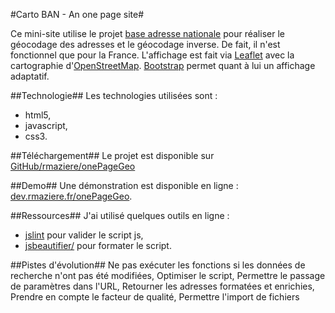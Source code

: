 #Carto BAN - An one page site#

Ce mini-site utilise le projet [base adresse nationale](adresse.data.gouv.fr) pour réaliser le géocodage des adresses et le géocodage inverse. De fait, il n'est fonctionnel que pour la France.
L'affichage est fait via [Leaflet]() avec la cartographie d'[OpenStreetMap]().
[Bootstrap]() permet quant à lui un affichage adaptatif.

##Technologie##
Les technologies utilisées sont :

- html5,
- javascript,
- css3.

##Téléchargement##
Le projet est disponible sur [GitHub/rmaziere/onePageGeo](https://github.com/rmaziere/onePageGeo)

##Demo##
Une démonstration est disponible en ligne : [dev.rmaziere.fr/onePageGeo](http://dev.rmaziere.fr/onePageGeo/).

##Ressources##
J'ai utilisé quelques outils en ligne :

- [jslint](http://www.jslint.com/) pour valider le script js,
- [jsbeautifier/](http://jsbeautifier.org/) pour formater le script.

##Pistes d'évolution##
Ne pas exécuter les fonctions si les données de recherche n'ont pas été modifiées,
Optimiser le script,
Permettre le passage de paramètres dans l'URL,
Retourner les adresses formatées et enrichies,
Prendre en compte le facteur de qualité, 
Permettre l'import de fichiers